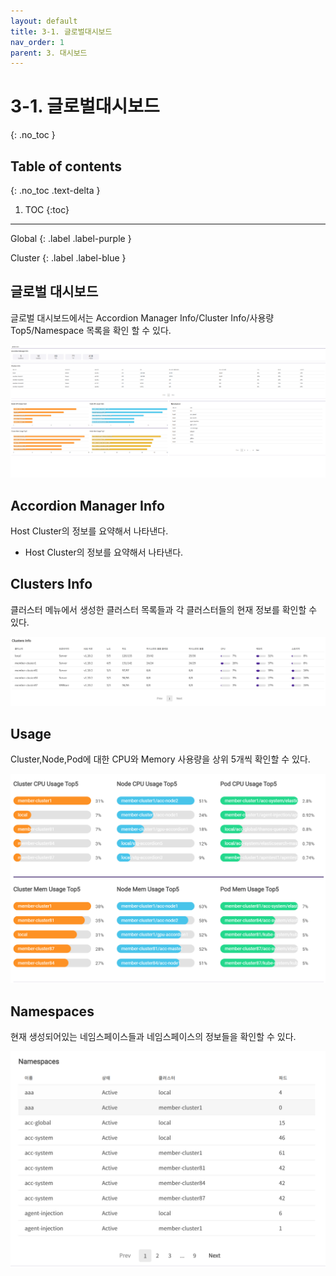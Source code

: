 ```yaml
---
layout: default
title: 3-1. 글로벌대시보드
nav_order: 1
parent: 3. 대시보드
---
```


# 3-1. 글로벌대시보드
{: .no_toc }

## Table of contents
{: .no_toc .text-delta }

1. TOC
{:toc}

---

<div class="code-example" markdown="1">
Global
{: .label .label-purple }

Cluster
{: .label .label-blue }

</div>

## 글로벌 대시보드
글로벌 대시보드에서는 Accordion Manager Info/Cluster Info/사용량 Top5/Namespace 목록을 확인 할 수 있다.

![3_global_dashboard.png](/assets/images/dashboard/3_global_dashboard.png)

## Accordion Manager Info
Host Cluster의 정보를 요약해서 나타낸다.

- Host Cluster의 정보를 요약해서 나타낸다.

## Clusters Info
클러스터 메뉴에서 생성한 클러스터 목록들과 각 클러스터들의 현재 정보를 확인할 수 있다.

![3_global_cluster-info.png](/assets/images/dashboard/3_global_cluster-info.png)

## Usage
Cluster,Node,Pod에 대한 CPU와 Memory 사용량을 상위 5개씩 확인할 수 있다.

![3_global_usage.png](/assets/images/dashboard/3_global_usage.png)

## Namespaces
현재 생성되어있는 네임스페이스들과 네임스페이스의 정보들을 확인할 수 있다.

![3_global_namespaces.png](/assets/images/dashboard/3_global_namespaces.png)